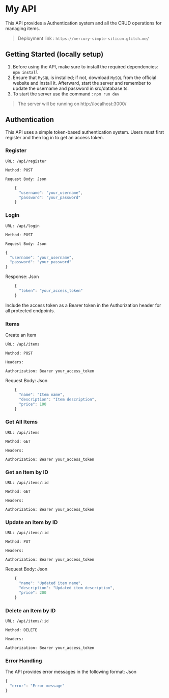 # My API

This API provides a Authentication system and all the CRUD operations for managing items.

> Deployment link : `https://mercury-simple-silicon.glitch.me/`

## Getting Started (locally setup)

1. Before using the API, make sure to install the required dependencies: ``` npm install ```
2. Ensure that ```MySQL``` is installed; if not, download ```MySQL``` from the official website and install it. Afterward, start the server and remember to update the username and password in src/database.ts.
3. To start the server use the command : ```npm run dev```

> The server will be running on http://localhost:3000/

## Authentication

This API uses a simple token-based authentication system. Users must first register and then log in to get an access token.

### Register

    URL: /api/register

    Method: POST

    Request Body: Json
```ts
    {
      "username": "your_username",
      "password": "your_password"
    }
```

### Login

    URL: /api/login

    Method: POST

    Request Body: Json
```ts
{
  "username": "your_username",
  "password": "your_password"
}
```

Response: Json
```ts
    {
      "token": "your_access_token"
    }
```

Include the access token as a Bearer token in the Authorization header for all protected endpoints.

### Items

Create an Item

    URL: /api/items

    Method: POST

    Headers:

    Authorization: Bearer your_access_token


Request Body: Json
```js
    {
      "name": "Item name",
      "description": "Item description",
      "price": 100
    }
```

### Get All Items

    URL: /api/items

    Method: GET

    Headers:

    Authorization: Bearer your_access_token
    

### Get an Item by ID

    URL: /api/items/:id

    Method: GET

    Headers:

    Authorization: Bearer your_access_token
    

### Update an Item by ID

    URL: /api/items/:id

    Method: PUT

    Headers:

    Authorization: Bearer your_access_token


Request Body: Json
```js
    {
      "name": "Updated item name",
      "description": "Updated item description",
      "price": 200
    }
```
    

### Delete an Item by ID

    URL: /api/items/:id

    Method: DELETE

    Headers:

    Authorization: Bearer your_access_token
    

### Error Handling

The API provides error messages in the following format: Json
```js
{
  "error": "Error message"
}
```